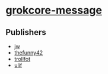 # [grokcore-message](https://pypi.org/project/grokcore-message)



## Publishers
- [jw](https://pypi.org/user/jw)
- [thefunny42](https://pypi.org/user/thefunny42)
- [trollfot](https://pypi.org/user/trollfot)
- [ulif](https://pypi.org/user/ulif)

